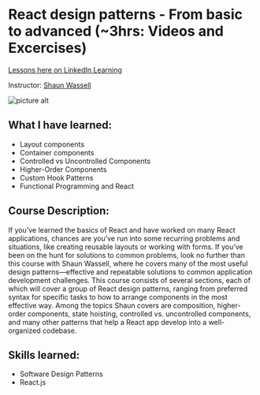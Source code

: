 # React design patterns - From basic to advanced (~3hrs: Videos and Excercises)

[Lessons here on LinkedIn Learning](https://www.linkedin.com/learning/react-design-patterns/controlled-forms?autoplay=true&u=42267225)

Instructor: [Shaun Wassell](https://www.linkedin.com/learning/instructors/shaun-wassell?u=42267225)

![picture alt](https://external-content.duckduckgo.com/iu/?u=https%3A%2F%2Ftse1.mm.bing.net%2Fth%3Fid%3DOIP.p30jpcINu93_CvtF5YttRwHaDt%26pid%3DApi&f=1)

## What I have learned:

-  Layout components
-  Container components
-  Controlled vs Uncontrolled Components
-  Higher-Order Components
-  Custom Hook Patterns
-  Functional Programming and React

## Course Description:

If you’ve learned the basics of React and have worked on many React applications, chances are you’ve run into some recurring problems and situations, like creating reusable layouts or working with forms. If you’ve been on the hunt for solutions to common problems, look no further than this course with Shaun Wassell, where he covers many of the most useful design patterns—effective and repeatable solutions to common application development challenges. This course consists of several sections, each of which will cover a group of React design patterns, ranging from preferred syntax for specific tasks to how to arrange components in the most effective way. Among the topics Shaun covers are composition, higher-order components, state hoisting, controlled vs. uncontrolled components, and many other patterns that help a React app develop into a well-organized codebase.

## Skills learned:

-  Software Design Patterns
-  React.js
